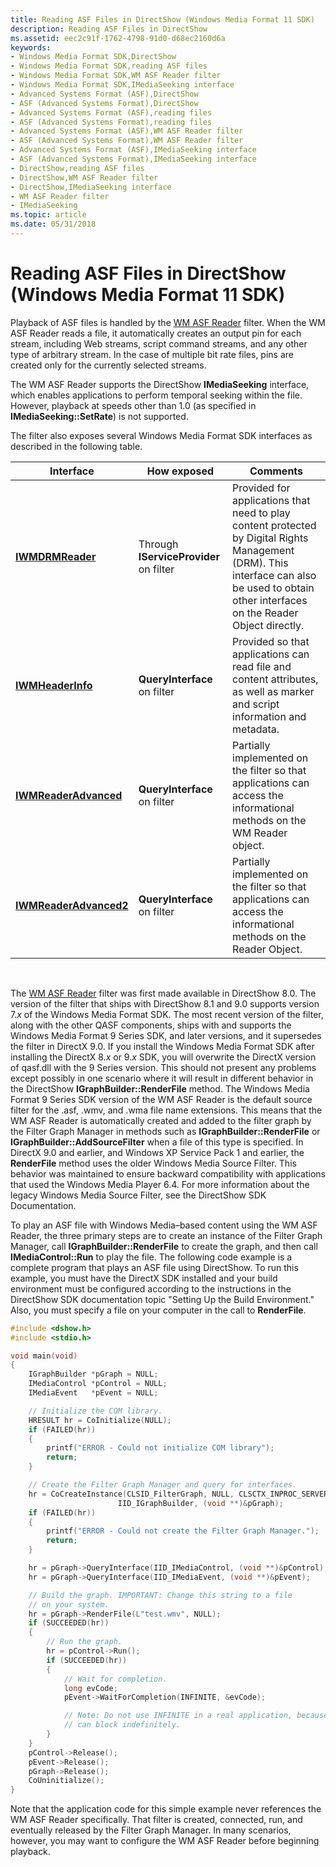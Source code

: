 ```yaml
---
title: Reading ASF Files in DirectShow (Windows Media Format 11 SDK)
description: Reading ASF Files in DirectShow
ms.assetid: eec2c91f-1762-4798-91d0-d68ec2160d6a
keywords:
- Windows Media Format SDK,DirectShow
- Windows Media Format SDK,reading ASF files
- Windows Media Format SDK,WM ASF Reader filter
- Windows Media Format SDK,IMediaSeeking interface
- Advanced Systems Format (ASF),DirectShow
- ASF (Advanced Systems Format),DirectShow
- Advanced Systems Format (ASF),reading files
- ASF (Advanced Systems Format),reading files
- Advanced Systems Format (ASF),WM ASF Reader filter
- ASF (Advanced Systems Format),WM ASF Reader filter
- Advanced Systems Format (ASF),IMediaSeeking interface
- ASF (Advanced Systems Format),IMediaSeeking interface
- DirectShow,reading ASF files
- DirectShow,WM ASF Reader filter
- DirectShow,IMediaSeeking interface
- WM ASF Reader filter
- IMediaSeeking
ms.topic: article
ms.date: 05/31/2018
---
```


# Reading ASF Files in DirectShow (Windows Media Format 11 SDK)

Playback of ASF files is handled by the [WM ASF Reader](wm-asf-reader-filter.md) filter. When the WM ASF Reader reads a file, it automatically creates an output pin for each stream, including Web streams, script command streams, and any other type of arbitrary stream. In the case of multiple bit rate files, pins are created only for the currently selected streams.

The WM ASF Reader supports the DirectShow **IMediaSeeking** interface, which enables applications to perform temporal seeking within the file. However, playback at speeds other than 1.0 (as specified in **IMediaSeeking::SetRate**) is not supported.

The filter also exposes several Windows Media Format SDK interfaces as described in the following table.



| Interface                                        | How exposed                            | Comments                                                                                                                                                                                    |
|--------------------------------------------------|----------------------------------------|---------------------------------------------------------------------------------------------------------------------------------------------------------------------------------------------|
| [**IWMDRMReader**](/previous-versions/windows/desktop/api/wmsdkidl/nn-wmsdkidl-iwmdrmreader)             | Through **IServiceProvider** on filter | Provided for applications that need to play content protected by Digital Rights Management (DRM). This interface can also be used to obtain other interfaces on the Reader Object directly. |
| [**IWMHeaderInfo**](/previous-versions/windows/desktop/api/wmsdkidl/nn-wmsdkidl-iwmheaderinfo)           | **QueryInterface** on filter           | Provided so that applications can read file and content attributes, as well as marker and script information and metadata.                                                                  |
| [**IWMReaderAdvanced**](/previous-versions/windows/desktop/api/wmsdkidl/nn-wmsdkidl-iwmreaderadvanced)   | **QueryInterface** on filter           | Partially implemented on the filter so that applications can access the informational methods on the WM Reader object.                                                                      |
| [**IWMReaderAdvanced2**](/previous-versions/windows/desktop/api/wmsdkidl/nn-wmsdkidl-iwmreaderadvanced2) | **QueryInterface** on filter           | Partially implemented on the filter so that applications can access the informational methods on the Reader Object.                                                                         |



 

The [WM ASF Reader](wm-asf-reader-filter.md) filter was first made available in DirectShow 8.0. The version of the filter that ships with DirectShow 8.1 and 9.0 supports version 7.*x* of the Windows Media Format SDK. The most recent version of the filter, along with the other QASF components, ships with and supports the Windows Media Format 9 Series SDK, and later versions, and it supersedes the filter in DirectX 9.0. If you install the Windows Media Format SDK after installing the DirectX 8.*x* or 9.*x* SDK, you will overwrite the DirectX version of qasf.dll with the 9 Series version. This should not present any problems except possibly in one scenario where it will result in different behavior in the DirectShow **IGraphBuilder::RenderFile** method. The Windows Media Format 9 Series SDK version of the WM ASF Reader is the default source filter for the .asf, .wmv, and .wma file name extensions. This means that the WM ASF Reader is automatically created and added to the filter graph by the Filter Graph Manager in methods such as **IGraphBuilder::RenderFile** or **IGraphBuilder::AddSourceFilter** when a file of this type is specified. In DirectX 9.0 and earlier, and Windows XP Service Pack 1 and earlier, the **RenderFile** method uses the older Windows Media Source Filter. This behavior was maintained to ensure backward compatibility with applications that used the Windows Media Player 6.4. For more information about the legacy Windows Media Source Filter, see the DirectShow SDK Documentation.

To play an ASF file with Windows Media–based content using the WM ASF Reader, the three primary steps are to create an instance of the Filter Graph Manager, call **IGraphBuilder::RenderFile** to create the graph, and then call **IMediaControl::Run** to play the file. The following code example is a complete program that plays an ASF file using DirectShow. To run this example, you must have the DirectX SDK installed and your build environment must be configured according to the instructions in the DirectShow SDK documentation topic "Setting Up the Build Environment." Also, you must specify a file on your computer in the call to **RenderFile**.


```C++
#include <dshow.h>
#include <stdio.h>

void main(void)
{
    IGraphBuilder *pGraph = NULL;
    IMediaControl *pControl = NULL;
    IMediaEvent   *pEvent = NULL;

    // Initialize the COM library.
    HRESULT hr = CoInitialize(NULL);
    if (FAILED(hr))
    {
        printf("ERROR - Could not initialize COM library");
        return;
    }

    // Create the Filter Graph Manager and query for interfaces.
    hr = CoCreateInstance(CLSID_FilterGraph, NULL, CLSCTX_INPROC_SERVER, 
                        IID_IGraphBuilder, (void **)&pGraph);
    if (FAILED(hr))
    {
        printf("ERROR - Could not create the Filter Graph Manager.");
        return;
    }

    hr = pGraph->QueryInterface(IID_IMediaControl, (void **)&pControl);
    hr = pGraph->QueryInterface(IID_IMediaEvent, (void **)&pEvent);

    // Build the graph. IMPORTANT: Change this string to a file
    // on your system.
    hr = pGraph->RenderFile(L"test.wmv", NULL);
    if (SUCCEEDED(hr))
    {
        // Run the graph.
        hr = pControl->Run();
        if (SUCCEEDED(hr))
        {
            // Wait for completion.
            long evCode;
            pEvent->WaitForCompletion(INFINITE, &evCode);

            // Note: Do not use INFINITE in a real application, because it
            // can block indefinitely.
        }
    }
    pControl->Release();
    pEvent->Release();
    pGraph->Release();
    CoUninitialize();
}

```



Note that the application code for this simple example never references the WM ASF Reader specifically. That filter is created, connected, run, and eventually released by the Filter Graph Manager. In many scenarios, however, you may want to configure the WM ASF Reader before beginning playback.

 

 




